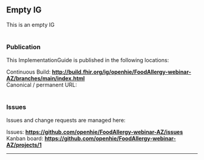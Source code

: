 Empty IG
---
This is an empty IG
<br> </br>
###
### Publication
This ImplementationGuide is published in the following locations:

Continuous Build: __http://build.fhir.org/ig/openhie/FoodAllergy-webinar-AZ/branches/main/index.html__  
Canonical / permanent URL: 
<br> </br>

### Issues
Issues and change requests are managed here:  

Issues:  __https://github.com/openhie/FoodAllergy-webinar-AZ/issues__  
Kanban board:  __https://github.com/openhie/FoodAllergy-webinar-AZ/projects/1__  

---
